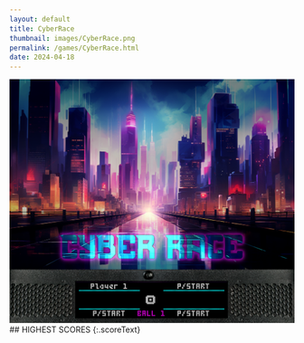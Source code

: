 ```yaml
---
layout: default
title: CyberRace
thumbnail: images/CyberRace.png
permalink: /games/CyberRace.html
date: 2024-04-18
---
```


<img src="../images/CyberRace.png" class="gameThumbnail img-fluid mx-auto align-middle">
## HIGHEST SCORES
{:.scoreText}

